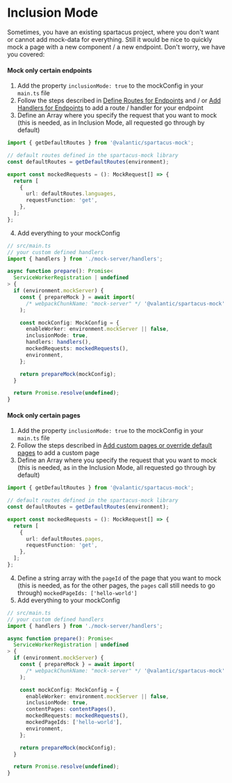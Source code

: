 # Inclusion Mode

Sometimes, you have an existing spartacus project, where you don't want or cannot add mock-data for everything.
Still it would be nice to quickly mock a page with a new component / a new endpoint. Don't worry, we have you covered:

#### Mock only certain endpoints

1. Add the property `inclusionMode: true` to the mockConfig in your `main.ts` file
2. Follow the steps described in [Define Routes for Endpoints](#define-routes-for-endpoints) and / or [Add Handlers for Endpoints](#add-handlers-for-endpoints) to add a route / handler for your endpoint
3. Define an Array where you specify the request that you want to mock (this is needed, as in Inclusion Mode, all requested go through by default)

```ts
import { getDefaultRoutes } from '@valantic/spartacus-mock';

// default routes defined in the spartacus-mock library
const defaultRoutes = getDefaultRoutes(environment);

export const mockedRequests = (): MockRequest[] => {
  return [
    {
      url: defaultRoutes.languages,
      requestFunction: 'get',
    },
  ];
};
```

4. Add everything to your mockConfig

```ts
// src/main.ts
// your custom defined handlers
import { handlers } from './mock-server/handlers';

async function prepare(): Promise<
  ServiceWorkerRegistration | undefined
> {
  if (environment.mockServer) {
    const { prepareMock } = await import(
      /* webpackChunkName: "mock-server" */ '@valantic/spartacus-mock'
    );

    const mockConfig: MockConfig = {
      enableWorker: environment.mockServer || false,
      inclusionMode: true,
      handlers: handlers(),
      mockedRequests: mockedRequests(),
      environment,
    };

    return prepareMock(mockConfig);
  }

  return Promise.resolve(undefined);
}
```

#### Mock only certain pages

1. Add the property `inclusionMode: true` to the mockConfig in your `main.ts` file
2. Follow the steps described in [Add custom pages or override default pages](#add-custom-pages-or-override-default-pages) to add a custom page
3. Define an Array where you specify the request that you want to mock (this is needed, as in the Inclusion Mode, all requested go through by default)

```ts
import { getDefaultRoutes } from '@valantic/spartacus-mock';

// default routes defined in the spartacus-mock library
const defaultRoutes = getDefaultRoutes(environment);

export const mockedRequests = (): MockRequest[] => {
  return [
    {
      url: defaultRoutes.pages,
      requestFunction: 'get',
    },
  ];
};
```

4. Define a string array with the `pageId` of the page that you want to mock (this is needed, as for the other pages, the `pages` call still needs to go through)
   `mockedPageIds: ['hello-world']`
5. Add everything to your mockConfig

```ts
// src/main.ts
// your custom defined handlers
import { handlers } from './mock-server/handlers';

async function prepare(): Promise<
  ServiceWorkerRegistration | undefined
> {
  if (environment.mockServer) {
    const { prepareMock } = await import(
      /* webpackChunkName: "mock-server" */ '@valantic/spartacus-mock'
    );

    const mockConfig: MockConfig = {
      enableWorker: environment.mockServer || false,
      inclusionMode: true,
      contentPages: contentPages(),
      mockedRequests: mockedRequests(),
      mockedPageIds: ['hello-world'],
      environment,
    };

    return prepareMock(mockConfig);
  }

  return Promise.resolve(undefined);
}
```
